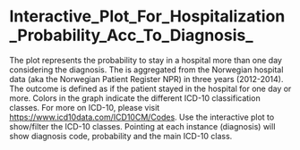 # Interactive_Plot_For_Hospitalization_Probability_Acc_To_Diagnosis_
The plot represents the probability to stay in a hospital more than one day considering the diagnosis. The is aggregated from the Norwegian hospital data (aka the Norwegian Patient Register NPR) in three years (2012-2014). The outcome is defined as if the patient stayed in the hospital for one day or more. Colors in the graph indicate the different ICD-10 classification classes. For more on ICD-10, please visit https://www.icd10data.com/ICD10CM/Codes. Use the interactive plot to show/filter the ICD-10 classes. Pointing at each instance (diagnosis) will show  diagnosis code, probability and the main ICD-10 class. 
